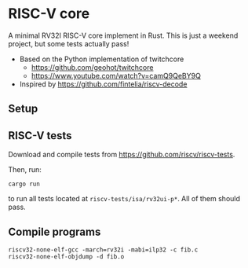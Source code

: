 # RISC-V core

A minimal RV32I RISC-V core implement in Rust. This is just a weekend project, but some tests actually pass!

* Based on the Python implementation of twitchcore 
    * https://github.com/geohot/twitchcore
    * https://www.youtube.com/watch?v=camQ9QeBY9Q
* Inspired by https://github.com/fintelia/riscv-decode

## Setup


## RISC-V tests

Download and compile tests from https://github.com/riscv/riscv-tests.

Then, run:

```
cargo run
```

to run all tests located at `riscv-tests/isa/rv32ui-p*`. All of them should pass.

## Compile programs

```
riscv32-none-elf-gcc -march=rv32i -mabi=ilp32 -c fib.c
riscv32-none-elf-objdump -d fib.o
```
